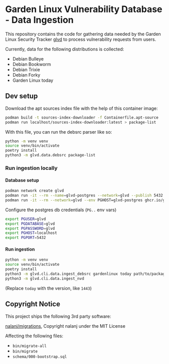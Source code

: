# Garden Linux Vulnerability Database - Data Ingestion

This repository contains the code for gathering data needed by the Garden Linux Security Tracker [glvd](https://github.com/gardenlinux/glvd) to process vulnerability requests from users.

Currently, data for the following distributions is collected:
* Debian Bulleye
* Debian Bookworm
* Debian Trixie
* Debian Forky
* Garden Linux today

## Dev setup

Download the apt sources index file with the help of this container image:

```bash
podman build -t sources-index-downloader -f Containerfile.apt-source
podman run localhost/sources-index-downloader:latest > package-list
```

With this file, you can run the debsrc parser like so:

```bash
python -m venv venv
source venv/bin/activate
poetry install
python3 -m glvd.data.debsrc package-list
```

### Run ingestion locally

#### Database setup

```bash
podman network create glvd
podman run -it --rm --name=glvd-postgres --network=glvd --publish 5432:5432 --env POSTGRES_USER=glvd --env POSTGRES_DB=glvd --env POSTGRES_PASSWORD=glvd ghcr.io/gardenlinux/glvd-postgres:latest
podman run -it --rm --network=glvd --env PGHOST=glvd-postgres ghcr.io/gardenlinux/glvd-init:latest
```


Configure the postgres db credentials (`PG..` env vars)


```bash
export PGUSER=glvd
export PGDATABASE=glvd
export PGPASSWORD=glvd
export PGHOST=localhost
export PGPORT=5432
```

#### Run ingestion

```bash
python -m venv venv
source venv/bin/activate
poetry install
python3 -m glvd.cli.data.ingest_debsrc gardenlinux today path/to/package-list
python3 -m glvd.cli.data.ingest_nvd
```

(Replace `today` with the version, like `1443`)

## Copyright Notice

This project ships the following 3rd party software:

[nalanj/migrations](https://github.com/nalanj/migrations), Copyright nalanj under the MIT License

Affecting the following files:

- `bin/migrate-all`
- `bin/migrate`
- `schema/000-bootstrap.sql`
